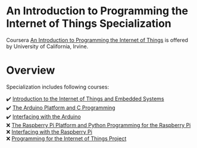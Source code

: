 # An Introduction to Programming the Internet of Things Specialization  

Coursera [An Introduction to Programming the Internet of Things](https://www.coursera.org/specializations/iot) is offered by University of California, Irvine.  

# Overview

Specialization includes following courses:

:heavy_check_mark: [Introduction to the Internet of Things and Embedded Systems
](https://github.com/koteshkoti/Coursera-An-Introduction-to-Programming-the-Internet-of-Things/tree/master/Introduction%20to%20the%20Internet%20of%20Things%20and%20Embedded%20Systems)  
:heavy_check_mark: [The Arduino Platform and C Programming](https://github.com/koteshkoti/Coursera-An-Introduction-to-Programming-the-Internet-of-Things/tree/master/The%20Arduino%20Platform%20and%20C%20Programming)  
:heavy_check_mark: [Interfacing with the Arduino](https://github.com/koteshkoti/Coursera-An-Introduction-to-Programming-the-Internet-of-Things/tree/master/Interfacing%20with%20the%20Arduino)    
:x: [The Raspberry Pi Platform and Python Programming for the Raspberry Pi]()  
:x: [Interfacing with the Raspberry Pi]()  
:x: [Programming for the Internet of Things Project]()  

